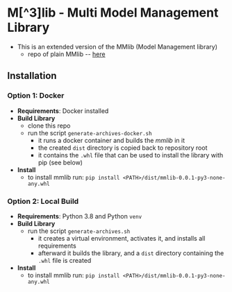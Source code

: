 # M[^3]lib - Multi Model Management Library

- This is an extended version of the MMlib (Model Management library)
    - repo of plain MMlib -- [here](https://github.com/hpides/mmlib)

## Installation

### Option 1: Docker

- **Requirements**: Docker installed
- **Build Library**
    - clone this repo
    - run the script `generate-archives-docker.sh`
        - it runs a docker container and builds the *mmlib* in it
        - the created `dist` directory is copied back to repository root
        - it contains the `.whl` file that can be used to install the library with pip (see below)
- **Install**
    - to install mmlib run: `pip install <PATH>/dist/mmlib-0.0.1-py3-none-any.whl`

### Option 2: Local Build

- **Requirements**: Python 3.8 and Python `venv`
- **Build Library**
    - run the script `generate-archives.sh`
        - it creates a virtual environment, activates it, and installs all requirements
        - afterward it builds the library, and a `dist` directory containing the `.whl` file is created
- **Install**
    - to install mmlib run: `pip install <PATH>/dist/mmlib-0.0.1-py3-none-any.whl`
